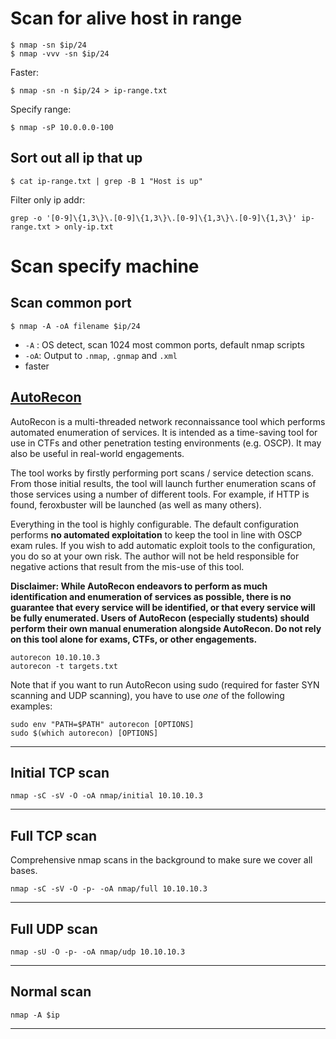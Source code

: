 
# Scan for alive host in range
```
$ nmap -sn $ip/24
$ nmap -vvv -sn $ip/24
```
Faster:
```
$ nmap -sn -n $ip/24 > ip-range.txt
```
Specify range:
```
$ nmap -sP 10.0.0.0-100
```
## Sort out all ip that up

```
$ cat ip-range.txt | grep -B 1 "Host is up"
```
Filter only ip addr:
```
grep -o '[0-9]\{1,3\}\.[0-9]\{1,3\}\.[0-9]\{1,3\}\.[0-9]\{1,3\}' ip-range.txt > only-ip.txt
```
# Scan specify machine
## Scan common port
```
$ nmap -A -oA filename $ip/24
```
- `-A` : OS detect, scan 1024 most common ports, default nmap scripts
- `-oA`: Output to `.nmap`, `.gnmap` and `.xml`
- faster


## [AutoRecon](https://github.com/Tib3rius/AutoRecon)
AutoRecon is a multi-threaded network reconnaissance tool which performs automated enumeration of services. It is intended as a time-saving tool for use in CTFs and other penetration testing environments (e.g. OSCP). It may also be useful in real-world engagements.

The tool works by firstly performing port scans / service detection scans. From those initial results, the tool will launch further enumeration scans of those services using a number of different tools. For example, if HTTP is found, feroxbuster will be launched (as well as many others).

Everything in the tool is highly configurable. The default configuration performs **no automated exploitation** to keep the tool in line with OSCP exam rules. If you wish to add automatic exploit tools to the configuration, you do so at your own risk. The author will not be held responsible for negative actions that result from the mis-use of this tool.

**Disclaimer: While AutoRecon endeavors to perform as much identification and enumeration of services as possible, there is no guarantee that every service will be identified, or that every service will be fully enumerated. Users of AutoRecon (especially students) should perform their own manual enumeration alongside AutoRecon. Do not rely on this tool alone for exams, CTFs, or other engagements.**

```
autorecon 10.10.10.3
autorecon -t targets.txt
```

Note that if you want to run AutoRecon using sudo (required for faster SYN scanning and UDP scanning), you have to use _one_ of the following examples:
```
sudo env "PATH=$PATH" autorecon [OPTIONS]
sudo $(which autorecon) [OPTIONS]
```
---
## Initial TCP scan
```
nmap -sC -sV -O -oA nmap/initial 10.10.10.3
```
---
## Full TCP scan
Comprehensive nmap scans in the background to make sure we cover all bases.
```
nmap -sC -sV -O -p- -oA nmap/full 10.10.10.3
```
---
## Full UDP scan
```
nmap -sU -O -p- -oA nmap/udp 10.10.10.3
```
---
## Normal scan
```
nmap -A $ip
```
---
